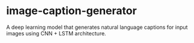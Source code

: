 # image-caption-generator
A deep learning model that generates natural language captions for input images using CNN + LSTM architecture.
